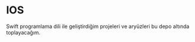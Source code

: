 # IOS
Swift programlama dili ile geliştirdiğim projeleri ve aryüzleri bu depo altında toplayacağım.
